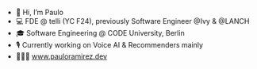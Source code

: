 - 👀 Hi, I’m Paulo
- 💻 FDE @ telli (YC F24), previously Software Engineer @Ivy & @LANCH
- 🎓 Software Engineering @ CODE University, Berlin
- 🎙️ Currently working on Voice AI & Recommenders mainly
- 👨🏻‍💻 www.pauloramirez.dev
